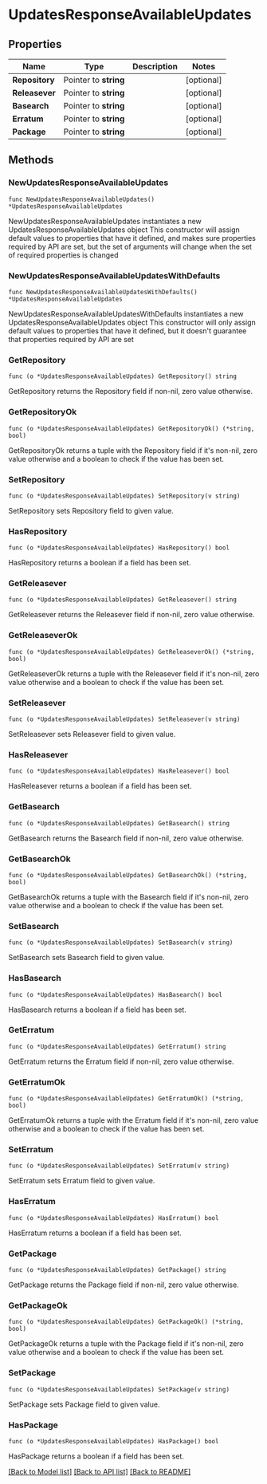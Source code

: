 # UpdatesResponseAvailableUpdates

## Properties

Name | Type | Description | Notes
------------ | ------------- | ------------- | -------------
**Repository** | Pointer to **string** |  | [optional] 
**Releasever** | Pointer to **string** |  | [optional] 
**Basearch** | Pointer to **string** |  | [optional] 
**Erratum** | Pointer to **string** |  | [optional] 
**Package** | Pointer to **string** |  | [optional] 

## Methods

### NewUpdatesResponseAvailableUpdates

`func NewUpdatesResponseAvailableUpdates() *UpdatesResponseAvailableUpdates`

NewUpdatesResponseAvailableUpdates instantiates a new UpdatesResponseAvailableUpdates object
This constructor will assign default values to properties that have it defined,
and makes sure properties required by API are set, but the set of arguments
will change when the set of required properties is changed

### NewUpdatesResponseAvailableUpdatesWithDefaults

`func NewUpdatesResponseAvailableUpdatesWithDefaults() *UpdatesResponseAvailableUpdates`

NewUpdatesResponseAvailableUpdatesWithDefaults instantiates a new UpdatesResponseAvailableUpdates object
This constructor will only assign default values to properties that have it defined,
but it doesn't guarantee that properties required by API are set

### GetRepository

`func (o *UpdatesResponseAvailableUpdates) GetRepository() string`

GetRepository returns the Repository field if non-nil, zero value otherwise.

### GetRepositoryOk

`func (o *UpdatesResponseAvailableUpdates) GetRepositoryOk() (*string, bool)`

GetRepositoryOk returns a tuple with the Repository field if it's non-nil, zero value otherwise
and a boolean to check if the value has been set.

### SetRepository

`func (o *UpdatesResponseAvailableUpdates) SetRepository(v string)`

SetRepository sets Repository field to given value.

### HasRepository

`func (o *UpdatesResponseAvailableUpdates) HasRepository() bool`

HasRepository returns a boolean if a field has been set.

### GetReleasever

`func (o *UpdatesResponseAvailableUpdates) GetReleasever() string`

GetReleasever returns the Releasever field if non-nil, zero value otherwise.

### GetReleaseverOk

`func (o *UpdatesResponseAvailableUpdates) GetReleaseverOk() (*string, bool)`

GetReleaseverOk returns a tuple with the Releasever field if it's non-nil, zero value otherwise
and a boolean to check if the value has been set.

### SetReleasever

`func (o *UpdatesResponseAvailableUpdates) SetReleasever(v string)`

SetReleasever sets Releasever field to given value.

### HasReleasever

`func (o *UpdatesResponseAvailableUpdates) HasReleasever() bool`

HasReleasever returns a boolean if a field has been set.

### GetBasearch

`func (o *UpdatesResponseAvailableUpdates) GetBasearch() string`

GetBasearch returns the Basearch field if non-nil, zero value otherwise.

### GetBasearchOk

`func (o *UpdatesResponseAvailableUpdates) GetBasearchOk() (*string, bool)`

GetBasearchOk returns a tuple with the Basearch field if it's non-nil, zero value otherwise
and a boolean to check if the value has been set.

### SetBasearch

`func (o *UpdatesResponseAvailableUpdates) SetBasearch(v string)`

SetBasearch sets Basearch field to given value.

### HasBasearch

`func (o *UpdatesResponseAvailableUpdates) HasBasearch() bool`

HasBasearch returns a boolean if a field has been set.

### GetErratum

`func (o *UpdatesResponseAvailableUpdates) GetErratum() string`

GetErratum returns the Erratum field if non-nil, zero value otherwise.

### GetErratumOk

`func (o *UpdatesResponseAvailableUpdates) GetErratumOk() (*string, bool)`

GetErratumOk returns a tuple with the Erratum field if it's non-nil, zero value otherwise
and a boolean to check if the value has been set.

### SetErratum

`func (o *UpdatesResponseAvailableUpdates) SetErratum(v string)`

SetErratum sets Erratum field to given value.

### HasErratum

`func (o *UpdatesResponseAvailableUpdates) HasErratum() bool`

HasErratum returns a boolean if a field has been set.

### GetPackage

`func (o *UpdatesResponseAvailableUpdates) GetPackage() string`

GetPackage returns the Package field if non-nil, zero value otherwise.

### GetPackageOk

`func (o *UpdatesResponseAvailableUpdates) GetPackageOk() (*string, bool)`

GetPackageOk returns a tuple with the Package field if it's non-nil, zero value otherwise
and a boolean to check if the value has been set.

### SetPackage

`func (o *UpdatesResponseAvailableUpdates) SetPackage(v string)`

SetPackage sets Package field to given value.

### HasPackage

`func (o *UpdatesResponseAvailableUpdates) HasPackage() bool`

HasPackage returns a boolean if a field has been set.


[[Back to Model list]](../README.md#documentation-for-models) [[Back to API list]](../README.md#documentation-for-api-endpoints) [[Back to README]](../README.md)


